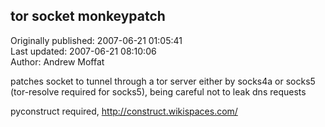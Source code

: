 ## tor socket monkeypatch  
Originally published: 2007-06-21 01:05:41  
Last updated: 2007-06-21 08:10:06  
Author: Andrew Moffat  
  
patches socket to tunnel through a tor server either by socks4a or socks5 (tor-resolve required for socks5), being careful not to leak dns requests

pyconstruct required, http://construct.wikispaces.com/